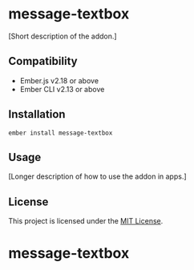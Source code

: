 message-textbox
==============================================================================

[Short description of the addon.]


Compatibility
------------------------------------------------------------------------------

* Ember.js v2.18 or above
* Ember CLI v2.13 or above


Installation
------------------------------------------------------------------------------

```
ember install message-textbox
```


Usage
------------------------------------------------------------------------------

[Longer description of how to use the addon in apps.]


License
------------------------------------------------------------------------------

This project is licensed under the [MIT License](LICENSE.md).
# message-textbox
